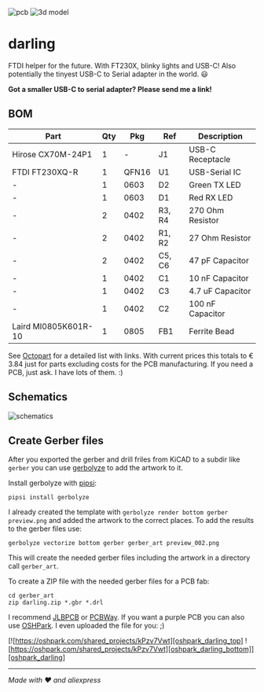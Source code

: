 ![pcb][pcb] ![3d model][3d]

darling
=======

FTDI helper for the future. With FT230X, blinky lights and USB-C! Also potentially the tinyest USB-C to Serial adapter in the world. :smiley:

__Got a smaller USB-C to serial adapter? Please send me a link!__


BOM
---

| Part                 | Qty | Pkg   | Ref    | Description      |
| -------------------- | -   | ----- | ------ | ---------------- |
| Hirose CX70M-24P1    | 1   | -     | J1     | USB-C Receptacle |
| FTDI FT230XQ-R       | 1   | QFN16 | U1     | USB-Serial IC    |
| -                    | 1   | 0603  | D2     | Green TX LED     |
| -                    | 1   | 0603  | D1     | Red RX LED       |
| -                    | 2   | 0402  | R3, R4 | 270 Ohm Resistor |
| -                    | 2   | 0402  | R1, R2 | 27 Ohm Resistor  |
| -                    | 2   | 0402  | C5, C6 | 47 pF Capacitor  |
| -                    | 1   | 0402  | C1     | 10 nF Capacitor  |
| -                    | 1   | 0402  | C3     | 4.7 uF Capacitor |
| -                    | 1   | 0402  | C2     | 100 nF Capacitor |
| Laird MI0805K601R-10 | 1   | 0805  | FB1    | Ferrite Bead     |

See [Octopart][octopart] for a detailed list with links.
With current prices this totals to € 3.84 just for parts excluding costs for the PCB manufacturing. If you need a PCB, just ask. I have lots of them. :)


Schematics
----------

![schematics][schema]


Create Gerber files
-------------------

After you exported the gerber and drill friles from KiCAD to a subdir like `gerber` you can use [gerbolyze][gerbolyze] to add the artwork to it.

Install gerbolyze with [pipsi][pipsi]:

```
pipsi install gerbolyze
```

I already created the template with `gerbolyze render bottom gerber preview.png` and added the artwork to the correct places.
To add the results to the gerber files use:

```
gerbolyze vectorize bottom gerber gerber_art preview_002.png
```

This will create the needed gerber files including the artwork in a directory call `gerber_art`.

To create a ZIP file with the needed gerber files for a PCB fab:

```
cd gerber_art
zip darling.zip *.gbr *.drl
```

I recommend [JLBPCB][jlbpcb] or [PCBWay][pcbway].
If you want a purple PCB you can also use [OSHPark][oshpark]. I even uploaded the file for you: ;)

[![https://oshpark.com/shared_projects/kPzv7Vwt][oshpark_darling_top] ![https://oshpark.com/shared_projects/kPzv7Vwt][oshpark_darling_bottom]][oshpark_darling]

---

_Made with :heart: and aliexpress_


[pcb]: https://gitlab.com/xengi/darling/raw/master/darling_pcb.png
[3d]: https://gitlab.com/xengi/darling/raw/master/darling_3d.png
[schema]: https://gitlab.com/xengi/darling/raw/master/darling_schema.png
[octopart]: https://octopart.com/bom-tool/4VikRkAe
[gerbolyze]: https://github.com/jaseg/gerbolyze
[pipsi]: https://github.com/mitsuhiko/pipsi
[jlbpcb]: https://jlcpcb.com/
[pcbway]: https://www.pcbway.com/
[oshpark]: https://oshpark.com/
[oshpark_darling_top]: https://644db4de3505c40a0444-327723bce298e3ff5813fb42baeefbaa.ssl.cf1.rackcdn.com/4cdf6730748bda62907702a63351273b.png
[oshpark_darling_bottom]: https://644db4de3505c40a0444-327723bce298e3ff5813fb42baeefbaa.ssl.cf1.rackcdn.com/9d2aeb22657234e79337596994ee9007.png
[oshpark_darling]: https://oshpark.com/shared_projects/64e99b5V
